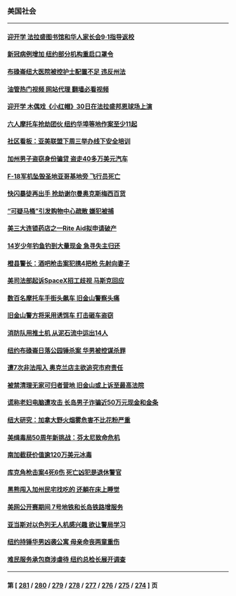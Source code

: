 ### 美国社会
---
#### [迎开学 法拉盛图书馆和华人家长会9·1指导返校](../../pages/ncid1078160/n14061438.md?08261245) 
#### [新冠病例增加 纽约部分机构重启口罩令](../../pages/ncid1078160/n14061447.md?08261245) 
#### [布碌崙纽大医院被控护士配置不足 违反州法](../../pages/ncid1078160/n14061440.md?08261245) 
#### [油管热门视频 网站代理 翻墙必看视频](http://138.2.39.72:81/youtube.html?epic-marker?08261245)
#### [迎开学 木偶戏《小红帽》30日在法拉盛邦恩球场上演](../../pages/ncid1078160/n14061442.md?08261245) 
#### [六人摩托车抢劫团伙 纽约华埠等地作案至少11起](../../pages/ncid1078160/n14061443.md?08261245) 
#### [社区看板：亚美联盟下周三举办线下安全培训](../../pages/ncid1078160/n14061449.md?08261245) 
#### [加州男子盗窃身份骗贷 盗走40多万美元汽车](../../pages/ncid1078160/n14061451.md?08261245) 
#### [F-18军机坠毁圣地亚哥基地旁 飞行员死亡](../../pages/ncid1078160/n14061392.md?08261245) 
#### [快闪暴徒再出手 抢劫谢尔曼奥克斯梅西百货](../../pages/ncid1078160/n14061382.md?08261245) 
#### [“可疑马桶”引发购物中心疏散 嫌犯被捕](../../pages/ncid1078160/n14061370.md?08261245) 
#### [美三大连锁药店之一Rite Aid拟申请破产](../../pages/ncid1078160/n14061289.md?08261245) 
#### [14岁少年钓鱼钓到大量现金 急寻失主归还](../../pages/ncid1078160/n14061000.md?08261245) 
#### [橙县警长：酒吧枪击案犯携4把枪 先射向妻子](../../pages/ncid1078160/n14061290.md?08261245) 
#### [美司法部起诉SpaceX招工歧视 马斯克回应](../../pages/ncid1078160/n14061244.md?08261245) 
#### [数百名摩托车手街头飙车 旧金山警察头痛](../../pages/ncid1078160/n14060996.md?08261245) 
#### [旧金山警方将采用诱饵车 打击砸车盗窃](../../pages/ncid1078160/n14060970.md?08261245) 
#### [消防队用推土机 从泥石流中运出14人](../../pages/ncid1078160/n14060962.md?08261245) 
#### [纽约布碌崙日落公园锤杀案 华男被控谋杀罪](../../pages/ncid1078160/n14060909.md?08261245) 
#### [遭7次非法闯入 奥克兰店主欲追究市府责任](../../pages/ncid1078160/n14060912.md?08261245) 
#### [被禁清理无家可归者营地 旧金山或上诉至最高法院](../../pages/ncid1078160/n14060829.md?08261245) 
#### [谎称老妇电脑遭攻击 长岛男子诈骗近50万元现金和金条](../../pages/ncid1078160/n14060898.md?08261245) 
#### [纽大研究：加拿大野火烟雾危害不比花粉严重](../../pages/ncid1078160/n14060896.md?08261245) 
#### [美缉毒局50周年新挑战：芬太尼致命危机](../../pages/ncid1078160/n14060845.md?08261245) 
#### [南加截获价值逾120万美元冰毒](../../pages/ncid1078160/n14060736.md?08261245) 
#### [库克角枪击案4死6伤 死亡凶犯是退休警官](../../pages/ncid1078160/n14060625.md?08261245) 
#### [黑熊闯入加州民宅找吃的 还躺在床上睡觉](../../pages/ncid1078160/n14060034.md?08261245) 
#### [美网公开赛期间 7号地铁和长岛铁路增服务](../../pages/ncid1078160/n14060058.md?08261245) 
#### [亚当斯对以色列无人机感兴趣 欲让警局学习](../../pages/ncid1078160/n14060014.md?08261245) 
#### [纽约持锤华男凶袭公寓 母亲命丧两童重伤](../../pages/ncid1078160/n14060022.md?08261245) 
#### [难民服务承包商涉虐待 纽约总检长展开调查](../../pages/ncid1078160/n14060030.md?08261245) 

---
#### 第 [ [281](./281.md?08261245) / [280](./280.md?08261245) / [279](./279.md?08261245) / [278](./278.md?08261245) / [277](./277.md?08261245) / [276](./276.md?08261245) / [275](./275.md?08261245) / [274](./274.md?08261245) ] 页
